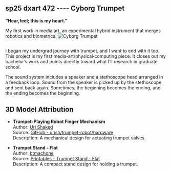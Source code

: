## sp25 dxart 472 ---- Cyborg Trumpet

**“Hear,feel; this is my heart.”**


My first work in media art, an experimental hybrid instrument that merges robotics and biometrics.
![Cyborg Trumpet](trumpet.jpg)



##
I began my undergrad journey with trumpet, and I want to end with it too. This project is my first media‑art/physical‑computing piece. It closes out my bachelor’s work and points directly toward what I’ll research in graduate school.

The sound system includes a speaker and a stethoscope head arranged in a feedback loop. Sound from the speaker is picked up by the stethoscope and sent back again. Sometimes, the beginning becomes the ending, and the ending becomes the beginning.



## 3D Model Attribution

- **Trumpet-Playing Robot Finger Mechanism**  
  Author: [Uri Shaked](https://github.com/urish)  
  Source: [GitHub - urish/trumpet-robot/hardware](https://github.com/urish/trumpet-robot/tree/master/hardware)  
  Description: A mechanical design for actuating trumpet valves.  

- **Trumpet Stand - Flat**  
  Author: [btmachone](https://www.printables.com/social/292119-btmachone)  
  Source: [Printables - Trumpet Stand - Flat](https://www.printables.com/model/907226-trumpet-stand-flat)  
  Description: A compact stand design for holding a trumpet.  
